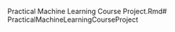 Practical Machine Learning Course Project.Rmd#   P r a c t i c a l M a c h i n e L e a r n i n g C o u r s e P r o j e c t  
 